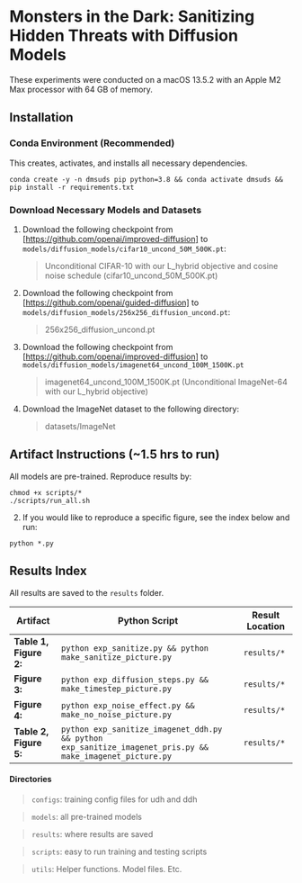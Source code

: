 # Monsters in the Dark: Sanitizing Hidden Threats with Diffusion Models
These experiments were conducted on a macOS 13.5.2 with an Apple M2 Max processor with 64 GB of memory.

## Installation

### Conda Environment (Recommended)
This creates, activates, and installs all necessary dependencies.

```
conda create -y -n dmsuds pip python=3.8 && conda activate dmsuds && pip install -r requirements.txt
```

### Download Necessary Models and Datasets
1. Download the following checkpoint from [https://github.com/openai/improved-diffusion] to `models/diffusion_models/cifar10_uncond_50M_500K.pt`:
   > Unconditional CIFAR-10 with our L_hybrid objective and cosine noise schedule (cifar10_uncond_50M_500K.pt)
2. Download the following checkpoint from [https://github.com/openai/guided-diffusion] to `models/diffusion_models/256x256_diffusion_uncond.pt`:
   > 256x256_diffusion_uncond.pt
3. Download the following checkpoint from [https://github.com/openai/improved-diffusion] to `models/diffusion_models/imagenet64_uncond_100M_1500K.pt`
   > imagenet64_uncond_100M_1500K.pt (Unconditional ImageNet-64 with our L_hybrid objective)
4. Download the ImageNet dataset to the following directory:
   > datasets/ImageNet


## Artifact Instructions (~1.5 hrs to run)
All models are pre-trained. Reproduce results by:

```
chmod +x scripts/*
./scripts/run_all.sh
```
2. If you would like to reproduce a specific figure, see the index below and run:
```
python *.py
```

## Results Index
All results are saved to the `results` folder. 

| Artifact | Python Script | Result Location |
| -------- | -------- | -------- |
| **Table 1, Figure 2:** | `python exp_sanitize.py && python make_sanitize_picture.py` | `results/*` |
| **Figure 3:** | `python exp_diffusion_steps.py && make_timestep_picture.py` | `results/*` |
| **Figure 4:** | `python exp_noise_effect.py && make_no_noise_picture.py` | `results/*` |
| **Table 2, Figure 5:** |  `python exp_sanitize_imagenet_ddh.py && python exp_sanitize_imagenet_pris.py && make_imagenet_picture.py` | `results/*` |


#### Directories
> `configs`: training config files for udh and ddh

> `models`: all pre-trained models

> `results`: where results are saved

> `scripts`: easy to run training and testing scripts

> `utils`: Helper functions. Model files. Etc.


